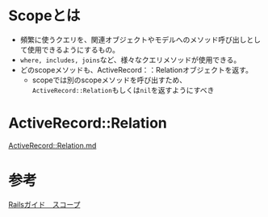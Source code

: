 # Scopeとは
- 頻繁に使うクエリを、関連オブジェクトやモデルへのメソッド呼び出しとして使用できるようにするもの。
- `where, includes, joins`など、様々なクエリメソッドが使用できる。
- どのscopeメソッドも、ActiveRecord：：Relationオブジェクトを返す。
  - scopeでは別のscopeメソッドを呼び出すため、`ActiveRecord::Relation`もしくは`nil`を返すようにすべき

# ActiveRecord::Relation
[ActiveRecord::Relation.md](https://github.com/satoshitodaka/TIL/blob/main/06_InstaClone/07_search/ActiveRecord::Relation.md)
# 参考
[Railsガイド　スコープ](https://railsguides.jp/active_record_querying.html#%E3%82%B9%E3%82%B3%E3%83%BC%E3%83%97)
